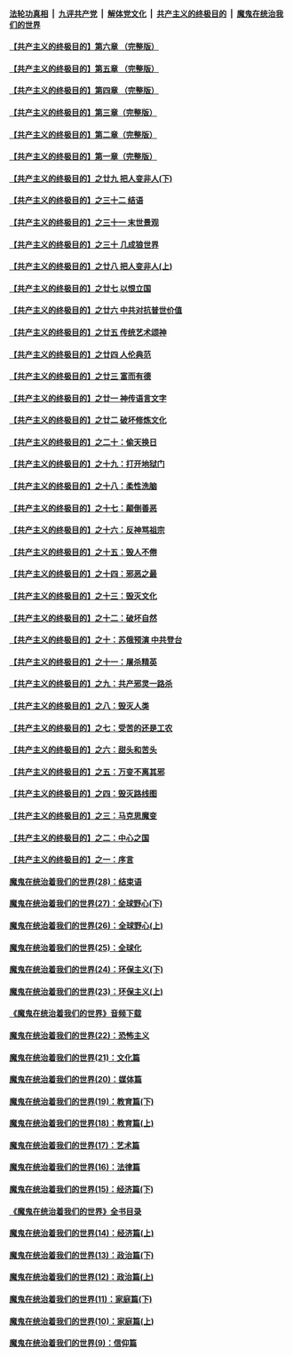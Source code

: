 ####  [法轮功真相](../../../../basic/blob/master/README.md?t=07030702) &nbsp;|&nbsp; [九评共产党](../../../../9ping.md/blob/master/README.md?t=07030702) &nbsp;|&nbsp; [解体党文化](../../../../jtdwh.md/blob/master/README.md?t=07030702)  &nbsp;|&nbsp; [共产主义的终极目的](../../../../gczydzjmd.md/blob/master/README.md?t=07030702) &nbsp;|&nbsp; [魔鬼在统治我们的世界](../../../../mgztzwmdsj.md/blob/master/README.md?t=07030702) 

#### [【共产主义的终极目的】第六章 （完整版）](../pages/nsc422/n11428913.md?t=07030702) 

#### [【共产主义的终极目的】第五章 （完整版）](../pages/nsc422/n11428912.md?t=07030702) 

#### [【共产主义的终极目的】第四章 （完整版）](../pages/nsc422/n11428907.md?t=07030702) 

#### [【共产主义的终极目的】第三章（完整版）](../pages/nsc422/n11428848.md?t=07030702) 

#### [【共产主义的终极目的】第二章（完整版）](../pages/nsc422/n11428831.md?t=07030702) 

#### [【共产主义的终极目的】第一章（完整版）](../pages/nsc422/n11417651.md?t=07030702) 

#### [【共产主义的终极目的】之廿九 把人变非人(下)](../pages/nsc422/n11344140.md?t=07030702) 

#### [【共产主义的终极目的】之三十二 结语](../pages/nsc422/n11360535.md?t=07030702) 

#### [【共产主义的终极目的】之三十一 末世景观](../pages/nsc422/n11351129.md?t=07030702) 

#### [【共产主义的终极目的】之三十 几成狼世界](../pages/nsc422/n11348280.md?t=07030702) 

#### [【共产主义的终极目的】之廿八 把人变非人(上)](../pages/nsc422/n11340492.md?t=07030702) 

#### [【共产主义的终极目的】之廿七 以恨立国](../pages/nsc422/n11336944.md?t=07030702) 

#### [【共产主义的终极目的】之廿六 中共对抗普世价值](../pages/nsc422/n11324785.md?t=07030702) 

#### [【共产主义的终极目的】之廿五 传统艺术颂神](../pages/nsc422/n11296396.md?t=07030702) 

#### [【共产主义的终极目的】之廿四 人伦典范](../pages/nsc422/n11296397.md?t=07030702) 

#### [【共产主义的终极目的】之廿三 富而有德](../pages/nsc422/n11283598.md?t=07030702) 

#### [【共产主义的终极目的】之廿一 神传语言文字](../pages/nsc422/n11263265.md?t=07030702) 

#### [【共产主义的终极目的】之廿二 破坏修炼文化](../pages/nsc422/n11245728.md?t=07030702) 

#### [【共产主义的终极目的】之二十：偷天换日](../pages/nsc422/n11238846.md?t=07030702) 

#### [【共产主义的终极目的】之十九：打开地狱门](../pages/nsc422/n11206376.md?t=07030702) 

#### [【共产主义的终极目的】之十八：柔性洗脑](../pages/nsc422/n11199994.md?t=07030702) 

#### [【共产主义的终极目的】之十七：颠倒善恶](../pages/nsc422/n11179782.md?t=07030702) 

#### [【共产主义的终极目的】之十六：反神骂祖宗](../pages/nsc422/n11166798.md?t=07030702) 

#### [【共产主义的终极目的】之十五：毁人不倦](../pages/nsc422/n11166792.md?t=07030702) 

#### [【共产主义的终极目的】之十四：邪恶之最](../pages/nsc422/n11150249.md?t=07030702) 

#### [【共产主义的终极目的】之十三：毁灭文化](../pages/nsc422/n11135227.md?t=07030702) 

#### [【共产主义的终极目的】之十二：破坏自然](../pages/nsc422/n11135214.md?t=07030702) 

#### [【共产主义的终极目的】之十：苏俄预演 中共登台](../pages/nsc422/n11118424.md?t=07030702) 

#### [【共产主义的终极目的】之十一：屠杀精英](../pages/nsc422/n11118442.md?t=07030702) 

#### [【共产主义的终极目的】之九：共产邪灵一路杀](../pages/nsc422/n11114139.md?t=07030702) 

#### [【共产主义的终极目的】之八：毁灭人类](../pages/nsc422/n11108503.md?t=07030702) 

#### [【共产主义的终极目的】之七：受苦的还是工农](../pages/nsc422/n11101809.md?t=07030702) 

#### [【共产主义的终极目的】之六：甜头和苦头](../pages/nsc422/n11096971.md?t=07030702) 

#### [【共产主义的终极目的】之五：万变不离其邪](../pages/nsc422/n11091285.md?t=07030702) 

#### [【共产主义的终极目的】之四：毁灭路线图](../pages/nsc422/n11086284.md?t=07030702) 

#### [【共产主义的终极目的】之三：马克思魔变](../pages/nsc422/n11061941.md?t=07030702) 

#### [【共产主义的终极目的】之二：中心之国](../pages/nsc422/n11047728.md?t=07030702) 

#### [【共产主义的终极目的】之一：序言](../pages/nsc422/n11086077.md?t=07030702) 

#### [魔鬼在统治着我们的世界(28)：结束语](../pages/nsc422/n10936246.md?t=07030702) 

#### [魔鬼在统治着我们的世界(27)：全球野心(下)](../pages/nsc422/n10928319.md?t=07030702) 

#### [魔鬼在统治着我们的世界(26)：全球野心(上)](../pages/nsc422/n10900318.md?t=07030702) 

#### [魔鬼在统治着我们的世界(25)：全球化](../pages/nsc422/n10788205.md?t=07030702) 

#### [魔鬼在统治着我们的世界(24)：环保主义(下)](../pages/nsc422/n10695307.md?t=07030702) 

#### [魔鬼在统治着我们的世界(23)：环保主义(上)](../pages/nsc422/n10688613.md?t=07030702) 

#### [《魔鬼在统治着我们的世界》音频下载](../pages/nsc422/n10635553.md?t=07030702) 

#### [魔鬼在统治着我们的世界(22)：恐怖主义](../pages/nsc422/n10614727.md?t=07030702) 

#### [魔鬼在统治着我们的世界(21)：文化篇](../pages/nsc422/n10597706.md?t=07030702) 

#### [魔鬼在统治着我们的世界(20)：媒体篇](../pages/nsc422/n10586579.md?t=07030702) 

#### [魔鬼在统治着我们的世界(19)：教育篇(下)](../pages/nsc422/n10564808.md?t=07030702) 

#### [魔鬼在统治着我们的世界(18)：教育篇(上)](../pages/nsc422/n10526970.md?t=07030702) 

#### [魔鬼在统治着我们的世界(17)：艺术篇](../pages/nsc422/n10499093.md?t=07030702) 

#### [魔鬼在统治着我们的世界(16)：法律篇](../pages/nsc422/n10485969.md?t=07030702) 

#### [魔鬼在统治着我们的世界(15)：经济篇(下)](../pages/nsc422/n10469975.md?t=07030702) 

#### [《魔鬼在统治着我们的世界》全书目录](../pages/nsc422/n10464261.md?t=07030702) 

#### [魔鬼在统治着我们的世界(14)：经济篇(上)](../pages/nsc422/n10457370.md?t=07030702) 

#### [魔鬼在统治着我们的世界(13)：政治篇(下)](../pages/nsc422/n10448270.md?t=07030702) 

#### [魔鬼在统治着我们的世界(12)：政治篇(上)](../pages/nsc422/n10444576.md?t=07030702) 

#### [魔鬼在统治着我们的世界(11)：家庭篇(下)](../pages/nsc422/n10440961.md?t=07030702) 

#### [魔鬼在统治着我们的世界(10)：家庭篇(上)](../pages/nsc422/n10435448.md?t=07030702) 

#### [魔鬼在统治着我们的世界(9)：信仰篇](../pages/nsc422/n10432159.md?t=07030702) 

